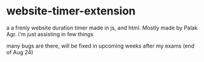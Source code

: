 # website-timer-extension
a a frenly website duration timer made in js, and html. Mostly made by Palak Agr. i'm just assisting in few things


many bugs are there, will be fixed in upcoming weeks after my exams (end of Aug 24)
